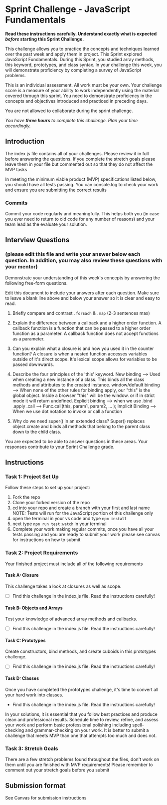 # Sprint Challenge - JavaScript Fundamentals

**Read these instructions carefully. Understand exactly what is expected _before_ starting this Sprint Challenge.**

This challenge allows you to practice the concepts and techniques learned over the past week and apply them in project. This Sprint explored JavaScript Fundamentals. During this Sprint, you studied array methods, this keyword, prototypes, and class syntax. In your challenge this week, you will demonstrate proficiency by completing a survey of JavaScript problems.

This is an individual assessment. All work must be your own. Your challenge score is a measure of your ability to work independently using the material covered through this sprint. You need to demonstrate proficiency in the concepts and objectives introduced and practiced in preceding days.

You are not allowed to collaborate during the sprint challenge. 

_You have **three hours** to complete this challenge. Plan your time accordingly._


## Introduction

The index.js file contains all of your challenges. Please review it in full before answering the questions. If you complete the stretch goals please leave them in your file but commented out so that they do not affect the MVP tasks 

In meeting the minimum viable product (MVP) specifications listed below, you should have all tests passing. You can console.log to check your work and ensure you are submitting the correct results 

### Commits

Commit your code regularly and meaningfully. This helps both you (in case you ever need to return to old code for any number of reasons) and your team lead as the evaluate your solution.

## Interview Questions
### (please edit this file and write your answer below each question. In addition, you may also review these questions with your mentor)
Demonstrate your understanding of this week's concepts by answering the following free-form questions.

Edit this document to include your answers after each question. Make sure to leave a blank line above and below your answer so it is clear and easy to read.

1. Briefly compare and contrast `.forEach` & `.map` (2-3 sentences max)

2. Explain the difference between a callback and a higher order function.
A callback function is a function that can be passed to a higher order function as a parameter. 
A callback function does not accept functions as a parameter. 

3. Can you explain what a closure is and how you used it in the counter function? 
A closure is when a nested function accesses variables outside of it's direct scope. It's lexical scope allows for variables to be passed downwards.

4. Describe the four principles of the 'this' keyword.
New binding --> Used when creating a new instance of a class. This binds all the class methods and attributes to the created instance.
window/default binding --> When none of the other rules for binding apply, our "this" is the global object. Inside a browser "this" will be the window. or if in strict mode it will return undefined.
Explicit binding --> when we use .bind .apply .call --> Func.call(this, param1, param2, ... );
Implicit Binding --> When we use dot notation to invoke or call a function

5. Why do we need super() in an extended class?
Super() replaces object.create and binds all methods that belong to the parent class down to the child class. 

You are expected to be able to answer questions in these areas. Your responses contribute to your Sprint Challenge grade. 

## Instructions

### Task 1: Project Set Up

Follow these steps to set up your project:

1. Fork the repo
2. Clone your forked version of the repo
3. cd into your repo and create a branch with your first and last name
NOTE: Tests will run for the JavaScript portion of this challenge only
4. open the terminal in your vs code and type `npm install`
5. next type `npm run test:watch` in your terminal
6. Complete your work making regular commits, once you have all your tests passing and you are ready to submit your work please see canvas for instructions on how to submit

### Task 2: Project Requirements

Your finished project must include all of the following requirements

#### Task A: Closure

This challenge takes a look at closures as well as scope. 
* [ ] Find this challenge in the index.js file. Read the instructions carefully!

#### Task B: Objects and Arrays

Test your knowledge of advanced array methods and callbacks.
* [ ] Find this challenge in the index.js file. Read the instructions carefully!

#### Task C: Prototypes

Create constructors, bind methods, and create cuboids in this prototypes challenge.
* [ ] Find this challenge in the index.js file. Read the instructions carefully!

#### Task D: Classes

Once you have completed the prototypes challenge, it's time to convert all your hard work into classes.
* Find this challenge in the index.js file. Read the instructions carefully!

In your solutions, it is essential that you follow best practices and produce clean and professional results. Schedule time to review, refine, and assess your work and perform basic professional polishing including spell-checking and grammar-checking on your work. It is better to submit a challenge that meets MVP than one that attempts too much and does not.

### Task 3: Stretch Goals 

There are a few stretch problems found throughout the files, don't work on them until you are finished with MVP requirements! Please remember to comment out your stretch goals before you submit 

## Submission format

See Canvas for submission instructions 

